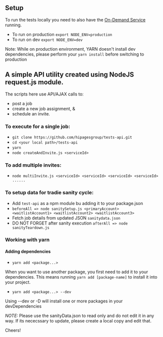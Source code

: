 ## Setup
To run the tests locally you need to also have the [On-Demand Service](https://github.com/hipagesgroup/on-demand-service) running.

* To run on production `export NODE_ENV=production`
* To run on dev `export NODE_ENV=dev`

Note: While on production environment, YARN doesn't install dev dependencies, please perform your `yarn install` before switching to production

## A simple API utility created using NodeJS request.js module. 


The scripts here use API/AJAX calls to:
* post a job
* create a new job assignment, &
* schedule an invite.

### To execute for a single job:

* `git clone https://github.com/hipagesgroup/tests-api.git`
* `cd <your local path>/tests-api`
* `yarn`
* `node createAndInvite.js <serviceId>`

### To add multiple invites:

* `node multiInvite.js <serviceId> <serviceId> <serviceId> <serviceId> ......`

### To setup data for tradie sanity cycle:

* Add `test-api` as a npm module bu adding it to your package.json
* `beforeAll => node sanitySetup.js <primaryAccount> <waitlistAccount1> <waitlistAccount2> <waitlistAccount3>`
* Fetch job details from updated JSON `sanitydata.json`
* DO NOT FORGET after sanity execution `afterAll => node sanityTeardown.js` 


### Working with yarn

#### Adding dependencies 

* `yarn add <package...>`

When you want to use another package, you first need to add it to your dependencies. This means running `yarn add [package-name]` to install it into your project.

* `yarn add <package...> --dev`

Using --dev or -D will install one or more packages in your devDependencies


*NOTE:* Please use the sanityData.json to read only and do not edit it in any way. If its nececssary to update, please create a local copy and edit that. 

Cheers!
